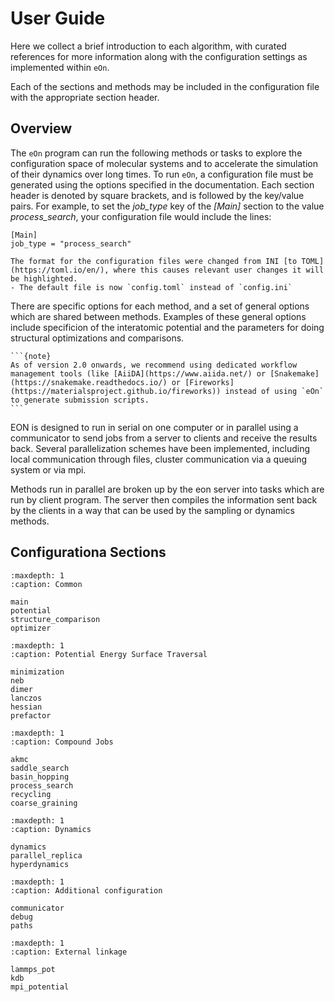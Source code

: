 # User Guide

Here we collect a brief introduction to each algorithm, with curated references
for more information along with the  configuration settings as implemented
within `eOn`.

Each of the sections and methods may be included in the configuration file with the appropriate section header.

## Overview

The `eOn` program can run the following methods or tasks to explore the
configuration space of molecular systems and to accelerate the simulation of
their dynamics over long times. To run `eOn`, a configuration file must be generated
using the options specified in the documentation. Each section header is denoted
by square brackets, and is followed by the key/value pairs. For example, to set
the *job_type* key of the *[Main]* section to the value *process_search*, your
configuration file would include the lines:

```{code-block} toml
[Main]
job_type = "process_search"
```

```{versionchanged} 3.1_TBA
The format for the configuration files were changed from INI [to TOML](https://toml.io/en/), where this causes relevant user changes it will be highlighted.
- The default file is now `config.toml` instead of `config.ini`
```

There are specific options for each method, and a set of general options which
are shared between methods. Examples of these general options include
specificion of the interatomic potential and the parameters for doing structural
optimizations and comparisons.

````{margin}
```{note}
As of version 2.0 onwards, we recommend using dedicated workflow management tools (like [AiiDA](https://www.aiida.net/) or [Snakemake](https://snakemake.readthedocs.io/) or [Fireworks](https://materialsproject.github.io/fireworks)) instead of using `eOn` to generate submission scripts.
```
````

EON is designed to run in serial on one computer or in parallel using a
communicator to send jobs from a server to clients and receive the results back.
Several parallelization schemes have been implemented, including local
communication through files, cluster communication via a queuing system or via
mpi.

Methods run in parallel are broken up by the eon server into tasks which
are run by client program. The server then compiles the information sent back
by the clients in a way that can be used by the sampling or dynamics methods.

## Configurationa Sections

```{toctree}
:maxdepth: 1
:caption: Common

main
potential
structure_comparison
optimizer
```


```{toctree}
:maxdepth: 1
:caption: Potential Energy Surface Traversal

minimization
neb
dimer
lanczos
hessian
prefactor
```

```{toctree}
:maxdepth: 1
:caption: Compound Jobs

akmc
saddle_search
basin_hopping
process_search
recycling
coarse_graining
```

```{toctree}
:maxdepth: 1
:caption: Dynamics

dynamics
parallel_replica
hyperdynamics
```

```{toctree}
:maxdepth: 1
:caption: Additional configuration

communicator
debug
paths
```

```{toctree}
:maxdepth: 1
:caption: External linkage

lammps_pot
kdb
mpi_potential
```
<!-- TODO(rg) Maybe add the whole config as well -->
